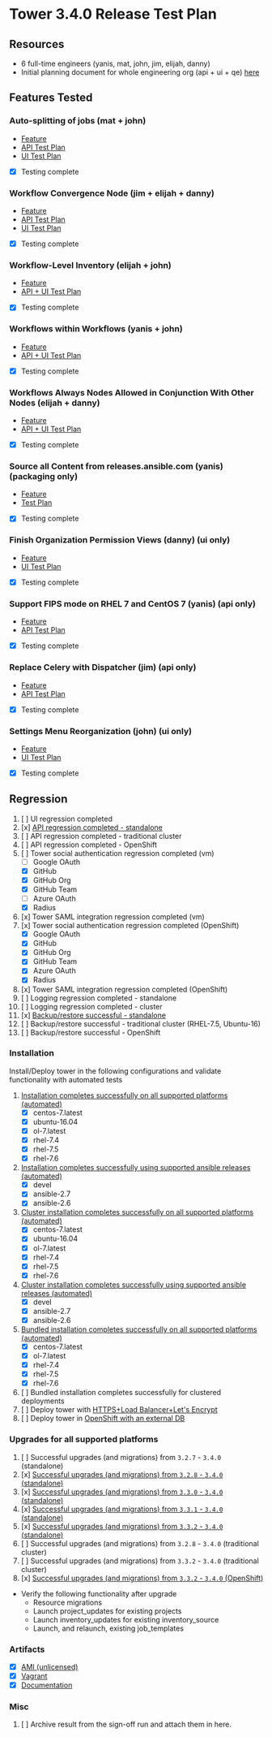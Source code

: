 # Tower 3.4.0 Release Test Plan

## Resources
* 6 full-time engineers (yanis, mat, john, jim, elijah, danny)
* Initial planning document for whole engineering org (api + ui + qe) [here](https://docs.google.com/spreadsheets/d/1Dc287lghj1CYR24s853671l-P5RXtpwZNcir0olt5Zc/edit#gid=161330338)

## Features Tested

### Auto-splitting of jobs (mat + john)
* [Feature]()
* [API Test Plan](https://github.com/ansible/tower-qa/blob/devel/docs/test_plans/features/34_job_slicing.md)
* [UI Test Plan](https://github.com/ansible/tower-qa/blob/devel/docs/test_plans/features/34_job_slicing_ui.md)
- [x] Testing complete

### Workflow Convergence Node (jim + elijah + danny)
* [Feature]()
* [API Test Plan](https://github.com/ansible/tower-qa/blob/devel/docs/test_plans/features/34_workflow_convergence.md)
* [UI Test Plan](https://docs.google.com/document/d/1U9VgxNoTw6CPpWbqKPomglmAK50xW3IaCif_BKZNc2o)
- [x] Testing complete

### Workflow-Level Inventory (elijah + john)
* [Feature]()
* [API + UI Test Plan](https://github.com/ansible/tower-qa/blob/devel/docs/test_plans/features/34_workflow_level_inventory.md)
- [x] Testing complete

### Workflows within Workflows (yanis + john)
* [Feature]()
* [API + UI Test Plan](https://github.com/ansible/tower-qa/blob/devel/docs/test_plans/features/34_workflow_in_workflow.md)
- [x] Testing complete

### Workflows Always Nodes Allowed in Conjunction With Other Nodes (elijah + danny)
* [Feature]()
* [API + UI Test Plan](https://github.com/ansible/tower-qa/blob/devel/docs/test_plans/features/34_always_nodes_allowed_with_other_nodes.md)
- [x] Testing complete

### Source all Content from releases.ansible.com (yanis) (packaging only)
* [Feature]()
* [Test Plan](https://github.com/ansible/tower-qa/blob/devel/docs/test_plans/packaging/34-ensure-no-third-party-packages.md)
- [x] Testing complete


### Finish Organization Permission Views (danny) (ui only)
* [Feature]()
* [UI Test Plan](https://docs.google.com/document/d/18azadvf-9dqC39Ri-By6IiE_eUt2bu9rPX6WjRBjgic)
- [x] Testing complete

### Support FIPS mode on RHEL 7 and CentOS 7 (yanis) (api only)
* [Feature]()
* [API Test Plan](https://github.com/ansible/tower-qa/blob/devel/docs/test_plans/features/34_fips_compliant.md)
- [x] Testing complete

### Replace Celery with Dispatcher (jim) (api only)
* [Feature]()
* [API Test Plan](https://github.com/ansible/tower-qa/blob/devel/docs/test_plans/features/34_celery_replacement.md)
- [x] Testing complete

### Settings Menu Reorganization (john) (ui only)
* [Feature]()
* [UI Test Plan](https://docs.google.com/document/d/1bZEUe6FW-gKY4y5tfcDdUwbRH2UdxxutMqZwYtww4lw)
- [x] Testing complete

## Regression
1. [ ] UI regression completed
1. [x] [API regression completed - standalone](http://jenkins.ansible.eng.rdu2.redhat.com/job/Test_Tower_Integration/ANSIBLE_NIGHTLY_BRANCH=stable-2.7,PLATFORM=rhel-7.6-x86_64,label=jenkins-jnlp-agent/4605/)
1. [ ] API regression completed - traditional cluster
1. [ ] API regression completed - OpenShift
1. [ ] Tower social authentication regression completed (vm)
   - [ ] Google OAuth
   - [x] GitHub
   - [x] GitHub Org
   - [x] GitHub Team
   - [ ] Azure OAuth
   - [x] Radius
1. [x] Tower SAML integration regression completed (vm)
1. [x] Tower social authentication regression completed (OpenShift)
   - [x] Google OAuth
   - [x] GitHub
   - [x] GitHub Org
   - [x] GitHub Team
   - [x] Azure OAuth
   - [x] Radius
1. [x] Tower SAML integration regression completed (OpenShift)
1. [ ] Logging regression completed - standalone
1. [ ] Logging regression completed - cluster
1. [x] [Backup/restore successful - standalone](http://jenkins.ansible.eng.rdu2.redhat.com/job/Test_Tower_Backup_and_Restore/628/)
1. [ ] Backup/restore successful - traditional cluster (RHEL-7.5, Ubuntu-16)
1. [ ] Backup/restore successful - OpenShift

### Installation
Install/Deploy tower in the following configurations and validate functionality with automated tests

1. [Installation completes successfully on all supported platforms (automated)](http://jenkins.ansible.eng.rdu2.redhat.com/view/Tower/job/Test_Tower_Install/1205/)
    * [x] centos-7.latest
    * [x] ubuntu-16.04
    * [x] ol-7.latest
    * [x] rhel-7.4
    * [x] rhel-7.5
    * [x] rhel-7.6
1. [Installation completes successfully using supported ansible releases (automated)](http://jenkins.ansible.eng.rdu2.redhat.com/view/Tower/job/Test_Tower_Install/1205/)
    * [x] devel
    * [x] ansible-2.7
    * [x] ansible-2.6
1. [Cluster installation completes successfully on all supported platforms (automated)](http://jenkins.ansible.eng.rdu2.redhat.com/job/Test_Tower_Install_Cluster/1569/)
    * [x] centos-7.latest
    * [x] ubuntu-16.04
    * [x] ol-7.latest
    * [x] rhel-7.4
    * [x] rhel-7.5
    * [x] rhel-7.6
1. [Cluster installation completes successfully using supported ansible releases (automated)](http://jenkins.ansible.eng.rdu2.redhat.com/job/Test_Tower_Install_Cluster/1569/)
    * [x] devel
    * [x] ansible-2.7
    * [x] ansible-2.6
1. [Bundled installation completes successfully on all supported platforms (automated)](http://jenkins.ansible.eng.rdu2.redhat.com/view/Tower/job/Test_Tower_Bundle_Install/1753/)
    * [x] centos-7.latest
    * [x] ol-7.latest
    * [x] rhel-7.4
    * [x] rhel-7.5
    * [x] rhel-7.6
1. [ ] Bundled installation completes successfully for clustered deployments
1. [ ] Deploy tower with [HTTPS+Load Balancer+Let's Encrypt](https://github.com/ansible/tower-qa/issues/1985)
1. [ ] Deploy tower in [OpenShift with an external DB](https://github.com/ansible/tower-qa/issues/1656)

### Upgrades for all supported platforms
1. [ ] Successful upgrades (and migrations) from `3.2.7` - `3.4.0` (standalone)
1. [x] [Successful upgrades (and migrations) from `3.2.8` - `3.4.0` (standalone)](http://jenkins.ansible.eng.rdu2.redhat.com/view/Tower/job/Test_Tower_Upgrade/3485/)
1. [x] [Successful upgrades (and migrations) from `3.3.0` - `3.4.0` (standalone)](http://jenkins.ansible.eng.rdu2.redhat.com/view/Tower/job/Test_Tower_Upgrade/3481/)
1. [x] [Successful upgrades (and migrations) from `3.3.1` - `3.4.0` (standalone)](http://jenkins.ansible.eng.rdu2.redhat.com/view/Tower/job/Test_Tower_Upgrade/3482/)
1. [x] [Successful upgrades (and migrations) from `3.3.2` - `3.4.0` (standalone)](http://jenkins.ansible.eng.rdu2.redhat.com/view/Tower/job/Test_Tower_Upgrade/3483/)
1. [ ] Successful upgrades (and migrations) from `3.2.8` - `3.4.0` (traditional cluster)
1. [ ] Successful upgrades (and migrations) from `3.3.2` - `3.4.0` (traditional cluster)
1. [x] [Successful upgrades (and migrations) from `3.3.2` - `3.4.0` (OpenShift)](http://jenkins.ansible.eng.rdu2.redhat.com/job/Test_Tower_OpenShift_Upgrade/25/)
* Verify the following functionality after upgrade
    * Resource migrations
    * Launch project_updates for existing projects
    * Launch inventory_updates for existing inventory_source
    * Launch, and relaunch, existing job_templates

### Artifacts

  * [x] [AMI (unlicensed)](http://jenkins.ansible.eng.rdu2.redhat.com/job/qe-sandbox/job/Build_Tower_Image_Plain/5/)
  * [x] [Vagrant](http://jenkins.ansible.eng.rdu2.redhat.com/job/Build_Tower_Vagrant_Box/48/)
  * [x] [Documentation](http://jenkins.ansible.eng.rdu2.redhat.com/job/Build_Tower_Docs/3067/)

### Misc

1. [ ] Archive result from the sign-off run and attach them in here.
